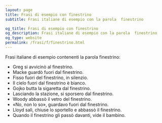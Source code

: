 ```yaml
---
layout: page
title: Frasi di esempio con finestrino 
subtitle: Frasi italiane di esempio con la parola  finestrino

og_title: Frasi di esempio con finestrino 
og_description: Frasi italiane di esempio con la parola  finestrino
og_type: website
permalink: /frasi/f/finestrino.html
---
```


Frasi italiane di esempio contenenti la parola finestrino:


- Greg si avvicinò al finestrino.
- Macke guardò fuori dal finestrino.
- Fisso fuori del finestrino, in silenzio.
- Il cielo fuori dal finestrino è bianco.
- Gojko butta la sigaretta dal finestrino.
- Lasciando la stazione, si sporsero dal finestrino.
- Woody abbassò il vetro del finestrino.
- «No, non lo so», guardavo fuori dal finestrino.
- Lloyd salì, chiuse lo sportello e abbassò il finestrino.
- Quando il finestrino gli passò davanti, vide il bambino.
